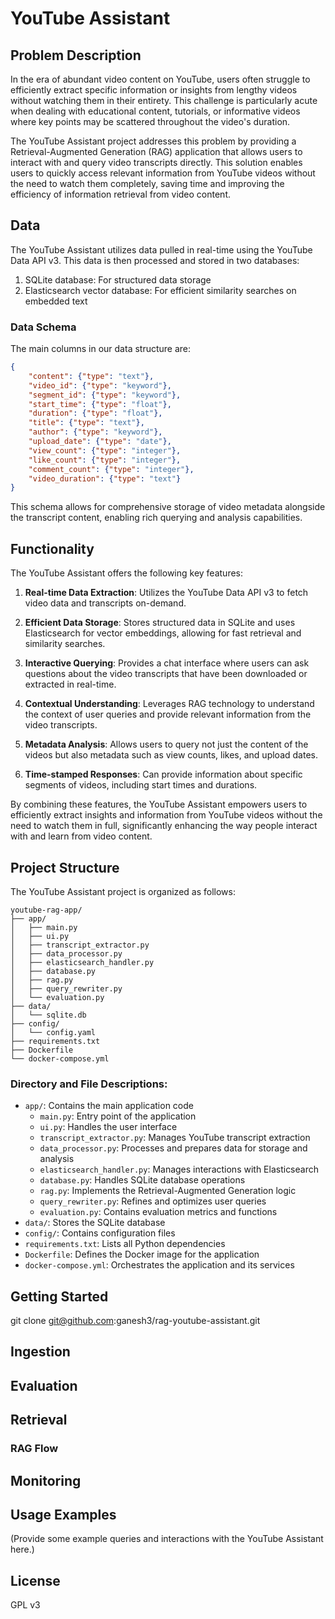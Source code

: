 # YouTube Assistant

## Problem Description

In the era of abundant video content on YouTube, users often struggle to efficiently extract specific information or insights from lengthy videos without watching them in their entirety. This challenge is particularly acute when dealing with educational content, tutorials, or informative videos where key points may be scattered throughout the video's duration.

The YouTube Assistant project addresses this problem by providing a Retrieval-Augmented Generation (RAG) application that allows users to interact with and query video transcripts directly. This solution enables users to quickly access relevant information from YouTube videos without the need to watch them completely, saving time and improving the efficiency of information retrieval from video content.

## Data

The YouTube Assistant utilizes data pulled in real-time using the YouTube Data API v3. This data is then processed and stored in two databases:

1. SQLite database: For structured data storage
2. Elasticsearch vector database: For efficient similarity searches on embedded text

### Data Schema

The main columns in our data structure are:

```json
{
    "content": {"type": "text"},
    "video_id": {"type": "keyword"},
    "segment_id": {"type": "keyword"},
    "start_time": {"type": "float"},
    "duration": {"type": "float"},
    "title": {"type": "text"},
    "author": {"type": "keyword"},
    "upload_date": {"type": "date"},
    "view_count": {"type": "integer"},
    "like_count": {"type": "integer"},
    "comment_count": {"type": "integer"},
    "video_duration": {"type": "text"}
}
```

This schema allows for comprehensive storage of video metadata alongside the transcript content, enabling rich querying and analysis capabilities.

## Functionality

The YouTube Assistant offers the following key features:

1. **Real-time Data Extraction**: Utilizes the YouTube Data API v3 to fetch video data and transcripts on-demand.

2. **Efficient Data Storage**: Stores structured data in SQLite and uses Elasticsearch for vector embeddings, allowing for fast retrieval and similarity searches.

3. **Interactive Querying**: Provides a chat interface where users can ask questions about the video transcripts that have been downloaded or extracted in real-time.

4. **Contextual Understanding**: Leverages RAG technology to understand the context of user queries and provide relevant information from the video transcripts.

5. **Metadata Analysis**: Allows users to query not just the content of the videos but also metadata such as view counts, likes, and upload dates.

6. **Time-stamped Responses**: Can provide information about specific segments of videos, including start times and durations.

By combining these features, the YouTube Assistant empowers users to efficiently extract insights and information from YouTube videos without the need to watch them in full, significantly enhancing the way people interact with and learn from video content.

## Project Structure

The YouTube Assistant project is organized as follows:

```
youtube-rag-app/
├── app/
│   ├── main.py
│   ├── ui.py
│   ├── transcript_extractor.py
│   ├── data_processor.py
│   ├── elasticsearch_handler.py
│   ├── database.py
│   ├── rag.py
│   ├── query_rewriter.py
│   └── evaluation.py
├── data/
│   └── sqlite.db
├── config/
│   └── config.yaml
├── requirements.txt
├── Dockerfile
└── docker-compose.yml
```

### Directory and File Descriptions:

- `app/`: Contains the main application code
  - `main.py`: Entry point of the application
  - `ui.py`: Handles the user interface
  - `transcript_extractor.py`: Manages YouTube transcript extraction
  - `data_processor.py`: Processes and prepares data for storage and analysis
  - `elasticsearch_handler.py`: Manages interactions with Elasticsearch
  - `database.py`: Handles SQLite database operations
  - `rag.py`: Implements the Retrieval-Augmented Generation logic
  - `query_rewriter.py`: Refines and optimizes user queries
  - `evaluation.py`: Contains evaluation metrics and functions
- `data/`: Stores the SQLite database
- `config/`: Contains configuration files
- `requirements.txt`: Lists all Python dependencies
- `Dockerfile`: Defines the Docker image for the application
- `docker-compose.yml`: Orchestrates the application and its services

## Getting Started

git clone git@github.com:ganesh3/rag-youtube-assistant.git

## Ingestion

## Evaluation

## Retrieval

### RAG Flow

## Monitoring


## Usage Examples

(Provide some example queries and interactions with the YouTube Assistant here.)

## License
GPL v3
